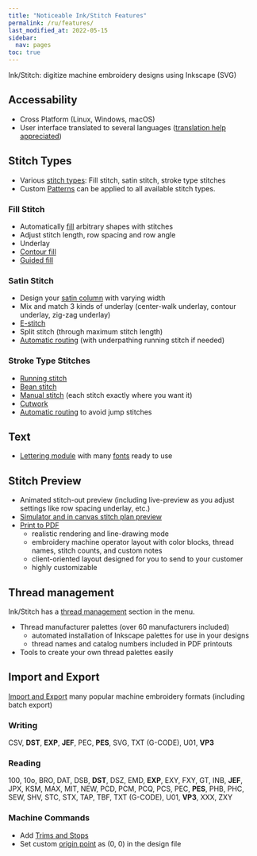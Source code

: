 ```yaml
---
title: "Noticeable Ink/Stitch Features"
permalink: /ru/features/
last_modified_at: 2022-05-15
sidebar:
  nav: pages
toc: true
---
```

Ink/Stitch: digitize machine embroidery designs using Inkscape (SVG)

## Accessability

* Cross Platform (Linux, Windows, macOS)
* User interface translated to several languages ([translation help appreciated](https://translate.inkstitch.org))

## Stitch Types

* Various [stitch types](/docs/stitch-library/): Fill stitch, satin stitch, stroke type stitches
* Custom [Patterns](/docs/stitches/patterns/) can be applied to all available stitch types.

### Fill Stitch

* Automatically [fill](/docs/stitches/fill-stitch/) arbitrary shapes with stitches
* Adjust stitch length, row spacing and row angle
* Underlay
* [Contour fill](/docs/stitches/contour-fill/)
* [Guided fill](/docs/stitches/guided-fill/)

### Satin Stitch
* Design your [satin column](/docs/stitches/satin-column/) with varying width
* Mix and match 3 kinds of underlay (center-walk underlay, contour underlay, zig-zag underlay)
* [E-stitch](/docs/stitches/e-stitch/)
* Split stitch (through maximum stitch length)
* [Automatic routing](/docs/satin-tools/) (with underpathing running stitch if needed)

### Stroke Type Stitches

* [Running stitch](/docs/stitches/running-stitch/)
* [Bean stitch](/docs/stitches/bean-stitch/)
* [Manual stitch](/docs/stitches/manual-stitch/) (each stitch exactly where you want it)
* [Cutwork](/docs/cutwork/)
* [Automatic routing](/docs/stroke-tools/) to avoid jump stitches

## Text

* [Lettering module](/docs/lettering/) with many [fonts](/fonts/font-library/) ready to use

## Stitch Preview

* Animated stitch-out preview (including live-preview as you adjust settings like row spacing underlay, etc.)
* [Simulator and in canvas stitch plan preview](/docs/visualize/)
* [Print to PDF](/docs/print-pdf/)
  * realistic rendering and line-drawing mode
  * embroidery machine operator layout with color blocks, thread names, stitch counts, and custom notes
  * client-oriented layout designed for you to send to your customer
  * highly customizable

## Thread management

Ink/Stitch has a [thread management](/docs/thread-color/) section in the menu.

* Thread manufacturer palettes (over 60 manufacturers included)
  * automated installation of Inkscape palettes for use in your designs
  * thread names and catalog numbers included in PDF printouts
* Tools to create your own thread palettes easily

## Import and Export

[Import and Export](/docs/import-export/) many popular machine embroidery formats (including batch export)

### Writing
CSV, **DST**, **EXP**, **JEF**, PEC, **PES**, SVG, TXT (G-CODE), U01, **VP3**

### Reading
100, 10o, BRO, DAT, DSB, **DST**, DSZ, EMD, **EXP**, EXY, FXY, GT, INB, **JEF**, JPX, KSM, MAX, MIT, NEW, PCD, PCM, PCQ, PCS, PEC, **PES**, PHB, PHC, SEW, SHV, STC, STX, TAP, TBF, TXT (G-CODE), U01, **VP3**, XXX, ZXY

### Machine Commands

* Add [Trims and Stops](/docs/commands/)
* Set custom [origin point](/docs/commands/) as (0, 0) in the design file
